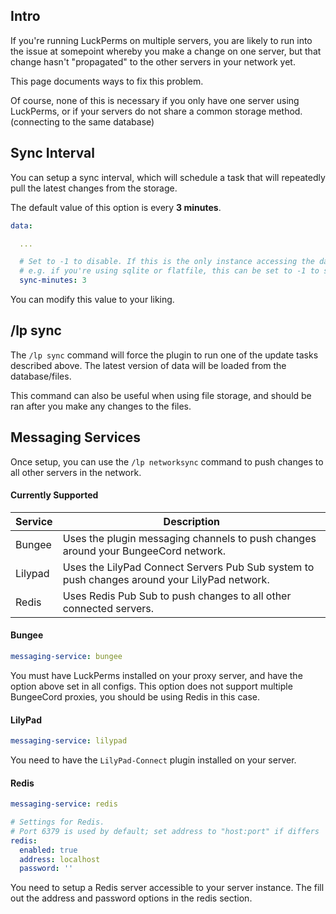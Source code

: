 ## Intro
If you're running LuckPerms on multiple servers, you are likely to run into the issue at somepoint whereby you make a change on one server, but that change hasn't "propagated" to the other servers in your network yet.

This page documents ways to fix this problem.

Of course, none of this is necessary if you only have one server using LuckPerms, or if your servers do not share a common storage method. (connecting to the same database)

## Sync Interval
You can setup a sync interval, which will schedule a task that will repeatedly pull the latest changes from the storage.

The default value of this option is every **3 minutes**.

```yml
data:

  ...

  # Set to -1 to disable. If this is the only instance accessing the datastore, you can disable syncing.
  # e.g. if you're using sqlite or flatfile, this can be set to -1 to save resources.
  sync-minutes: 3
```

You can modify this value to your liking.

## /lp sync
The `/lp sync` command will force the plugin to run one of the update tasks described above. The latest version of data will be loaded from the database/files.

This command can also be useful when using file storage, and should be ran after you make any changes to the files.

## Messaging Services
Once setup, you can use the `/lp networksync` command to push changes to all other servers in the network.

#### Currently Supported
| Service | Description | 
|---------|-------------|
| Bungee | Uses the plugin messaging channels to push changes around your BungeeCord network. |
| Lilypad | Uses the LilyPad Connect Servers Pub Sub system to push changes around your LilyPad network. |
| Redis | Uses Redis Pub Sub to push changes to all other connected servers. |

#### Bungee
```yml
messaging-service: bungee
```

You must have LuckPerms installed on your proxy server, and have the option above set in all configs. This option does not support multiple BungeeCord proxies, you should be using Redis in this case.

#### LilyPad
```yml
messaging-service: lilypad
```

You need to have the `LilyPad-Connect` plugin installed on your server.

#### Redis
```yml
messaging-service: redis

# Settings for Redis.
# Port 6379 is used by default; set address to "host:port" if differs
redis:
  enabled: true
  address: localhost
  password: ''
```

You need to setup a Redis server accessible to your server instance. The fill out the address and password options in the redis section.